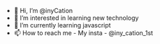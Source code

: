 - 👋 Hi, I’m @inyCation
- 👀 I’m interested in learning new technology
- 🌱 I’m currently learning javascript
- 📫 How to reach me - My insta - @iny_cation_1st

<!---
inyCation/inyCation is a ✨ special ✨ repository because its `README.md` (this file) appears on your GitHub profile.
You can click the Preview link to take a look at your changes.
--->
